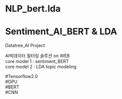 # NLP_bert.lda

# Sentiment_AI_BERT & LDA
Datatree_AI Project

AI빅데이터 필터링 솔루션 on WEB<br/>
core model 1 : sentiment_BERT<br/>
core model 2 : LDA topic modeling

#Tensorflow2.0<br/>
#GPU<br/>
#BERT<br/>
#CNN<br/>
